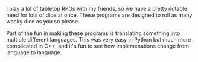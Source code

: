 I play a lot of tabletop RPGs with my friends, so we have a pretty notable need for lots of dice at once. These programs are designed to roll as many wacky dice as you so please.

Part of the fun in making these programs is translating something into multiple different languages. This was very easy in Python but much more complicated in C++, and it's fun to see how implemenations change from language to language.
